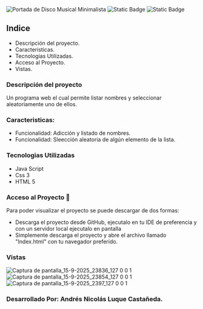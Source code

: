 ![Portada de Disco Musical Minimalista](https://github.com/user-attachments/assets/e756efe3-ae90-42f4-b184-b5f7b2a249b6)
![Static Badge](https://img.shields.io/badge/Estado-Completado-Green)  ![Static Badge](https://img.shields.io/badge/JS-yellow)

## Indice

- Descripción del proyecto.
- Caracteristicas.
- Tecnologias Utilizadas.
- Acceso al Proyecto.
- Vistas.

### Descripción del proyecto
Un programa web el cual permite listar nombres y seleccionar aleatoriamente uno de ellos.

### Caracteristicas: 

- Funcionalidad: Adicción y listado de nombres.
- Funcionalidad: Sleección aleatoria de algún elemento de la lista.  

### Tecnologias Utilizadas
- Java Script
- Css 3
- HTML 5 

### Acceso al Proyecto 📁
Para poder visualizar el proyecto se puede descargar de dos formas: 
- Descarga el proyecto desde GitHub, ejecutalo en tu IDE de preferencia y con un servidor local ejecutalo en pantalla
- Simplemente descarga el proyecto y abre el archivo llamado "Index.html" con tu navegador preferido.

### Vistas
![Captura de pantalla_15-9-2025_23836_127 0 0 1](https://github.com/user-attachments/assets/60732926-fcfd-4b69-8054-440da6a6b2ef)
![Captura de pantalla_15-9-2025_23854_127 0 0 1](https://github.com/user-attachments/assets/ed1888c1-2bce-4b67-939a-fc194ef817e9)
![Captura de pantalla_15-9-2025_2397_127 0 0 1](https://github.com/user-attachments/assets/e8e5e398-b2db-463a-af68-636e8cabe351)

### Desarrollado Por: Andrés Nicolás Luque Castañeda.
